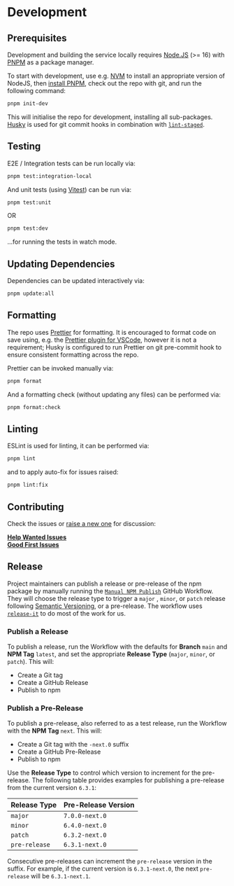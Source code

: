 # Development

## Prerequisites

Development and building the service locally requires [Node.JS](https://nodejs.org) (>= 16) with [PNPM](https://pnpm.io) as a package manager.

To start with development, use e.g. [NVM](https://github.com/nvm-sh/nvm) to install an appropriate version of NodeJS, then [install PNPM](https://pnpm.io/installation), check out the repo with git, and run the following command:

```bash
pnpm init-dev
```

This will initialise the repo for development, installing all sub-packages. [Husky](https://typicode.github.io/husky/) is used for git commit hooks in combination with [`lint-staged`](https://github.com/lint-staged/lint-staged).

## Testing

E2E / Integration tests can be run locally via:

```bash
pnpm test:integration-local
```

And unit tests (using [Vitest](https://vitest.dev/)) can be run via:

```bash
pnpm test:unit
```

OR

```bash
pnpm test:dev
```

...for running the tests in watch mode.

## Updating Dependencies

Dependencies can be updated interactively via:

```bash
pnpm update:all
```

## Formatting

The repo uses [Prettier](https://prettier.io) for formatting. It is encouraged to format code on save using, e.g. the [Prettier plugin for VSCode](https://marketplace.visualstudio.com/items?itemName=esbenp.prettier-vscode), however it is not a requirement; Husky is configured to run Prettier on git pre-commit hook to ensure consistent formatting across the repo.

Prettier can be invoked manually via:

```bash
pnpm format
```

And a formatting check (without updating any files) can be performed via:

```bash
pnpm format:check
```

## Linting

ESLint is used for linting, it can be performed via:

```bash
pnpm lint
```

and to apply auto-fix for issues raised:

```bash
pnpm lint:fix
```

## Contributing

Check the issues or [raise a new one](https://github.com/webdriverio-community/wdio-electron-service/issues/new) for discussion:

**[Help Wanted Issues](https://github.com/webdriverio-community/wdio-electron-service/issues?q=is%3Aissue+is%3Aopen+sort%3Aupdated-desc+label%3A%22help+wanted%22)** \
**[Good First Issues](https://github.com/webdriverio-community/wdio-electron-service/issues?q=is%3Aissue+is%3Aopen+sort%3Aupdated-desc+label%3A%22good+first+issue%22)**

## Release

Project maintainers can publish a release or pre-release of the npm package by manually running the [`Manual NPM Publish`](https://github.com/webdriverio-community/wdio-electron-service/actions/workflows/release.yml) GitHub Workflow. They will choose the release type to trigger a `major` , `minor`, or `patch` release following [Semantic Versioning](https://semver.org/), or a pre-release. The workflow uses [`release-it`](https://github.com/release-it/release-it?tab=readme-ov-file#release-it-) to do most of the work for us.

### Publish a Release

To publish a release, run the Workflow with the defaults for **Branch** `main` and **NPM Tag** `latest`, and set the appropriate **Release Type** (`major`, `minor`, or `patch`). This will:

- Create a Git tag
- Create a GitHub Release
- Publish to npm

### Publish a Pre-Release

To publish a pre-release, also referred to as a test release, run the Workflow with the **NPM Tag** `next`. This will:

- Create a Git tag with the `-next.0` suffix
- Create a GitHub Pre-Release
- Publish to npm

Use the **Release Type** to control which version to increment for the pre-release. The following table provides examples for publishing a pre-release from the current version `6.3.1`:

| Release Type  | Pre-Release Version |
| ------------- | ------------------- |
| `major`       | `7.0.0-next.0`      |
| `minor`       | `6.4.0-next.0`      |
| `patch`       | `6.3.2-next.0`      |
| `pre-release` | `6.3.1-next.0`      |

Consecutive pre-releases can increment the `pre-release` version in the suffix. For example, if the current version is `6.3.1-next.0`, the next `pre-release` will be `6.3.1-next.1`.
